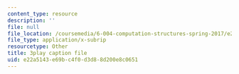 ```yaml
---
content_type: resource
description: ''
file: null
file_location: /coursemedia/6-004-computation-structures-spring-2017/e22a5143e69bc4f0d3d88d200e8c0651_q38KAGAKORk.srt
file_type: application/x-subrip
resourcetype: Other
title: 3play caption file
uid: e22a5143-e69b-c4f0-d3d8-8d200e8c0651
---
```

